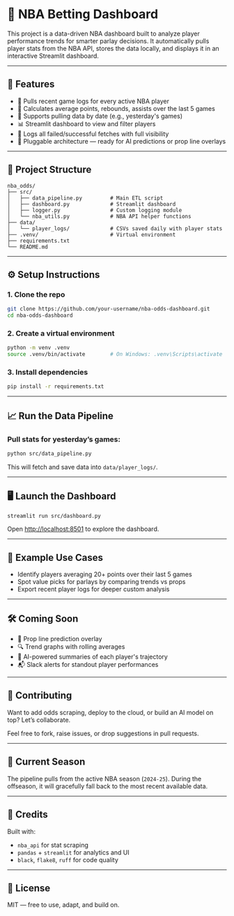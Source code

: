 # 🏀 NBA Betting Dashboard

This project is a data-driven NBA dashboard built to analyze player performance trends for smarter parlay decisions. It automatically pulls player stats from the NBA API, stores the data locally, and displays it in an interactive Streamlit dashboard.

---

## 🚀 Features

- 🔁 Pulls recent game logs for every active NBA player
- 🧠 Calculates average points, rebounds, assists over the last 5 games
- 📅 Supports pulling data by date (e.g., yesterday's games)
- 📊 Streamlit dashboard to view and filter players
- 📝 Logs all failed/successful fetches with full visibility
- 🔧 Pluggable architecture — ready for AI predictions or prop line overlays

---

## 📁 Project Structure

```
nba_odds/
├── src/
│   ├── data_pipeline.py         # Main ETL script
│   ├── dashboard.py             # Streamlit dashboard
│   ├── logger.py                # Custom logging module
│   └── nba_utils.py             # NBA API helper functions
├── data/
│   └── player_logs/             # CSVs saved daily with player stats
├── .venv/                       # Virtual environment
├── requirements.txt
└── README.md
```

---

## ⚙️ Setup Instructions

### 1. Clone the repo
```bash
git clone https://github.com/your-username/nba-odds-dashboard.git
cd nba-odds-dashboard
```

### 2. Create a virtual environment
```bash
python -m venv .venv
source .venv/bin/activate        # On Windows: .venv\Scripts\activate
```

### 3. Install dependencies
```bash
pip install -r requirements.txt
```

---

## 📈 Run the Data Pipeline

### Pull stats for yesterday’s games:
```bash
python src/data_pipeline.py
```

This will fetch and save data into `data/player_logs/`.

---

## 🖥️ Launch the Dashboard

```bash
streamlit run src/dashboard.py
```

Open [http://localhost:8501](http://localhost:8501) to explore the dashboard.

---

## 🧪 Example Use Cases

- Identify players averaging 20+ points over their last 5 games
- Spot value picks for parlays by comparing trends vs props
- Export recent player logs for deeper custom analysis

---

## 🛠️ Coming Soon

- 🧮 Prop line prediction overlay
- 🔍 Trend graphs with rolling averages
- 🤖 AI-powered summaries of each player's trajectory
- 📬 Slack alerts for standout player performances

---

## 🤝 Contributing

Want to add odds scraping, deploy to the cloud, or build an AI model on top? Let’s collaborate.

Feel free to fork, raise issues, or drop suggestions in pull requests.

---

## 📅 Current Season

The pipeline pulls from the active NBA season (`2024-25`). During the offseason, it will gracefully fall back to the most recent available data.

---

## 🧠 Credits

Built with:
- `nba_api` for stat scraping
- `pandas` + `streamlit` for analytics and UI
- `black`, `flake8`, `ruff` for code quality

---

## 🏁 License

MIT — free to use, adapt, and build on.